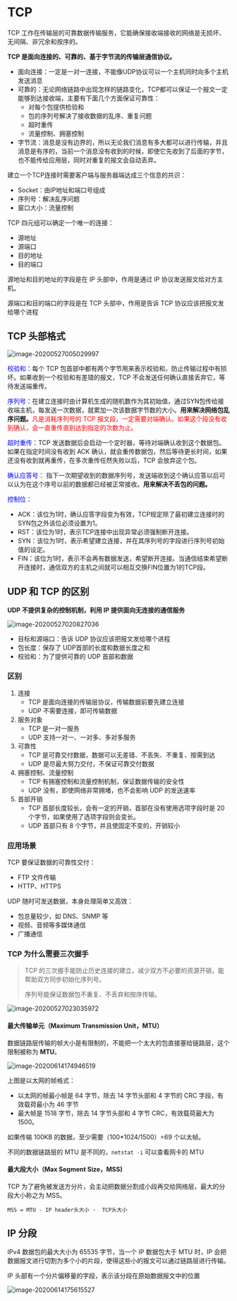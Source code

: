 # TCP

TCP 工作在传输层的可靠数据传输服务，它能确保接收端接收的网络是无损坏、无间隔、非冗余和按序的。

**TCP 是面向连接的、可靠的、基于字节流的传输层通信协议。**

- 面向连接：一定是一对一连接，不能像UDP协议可以一个主机同时向多个主机发送消息
- 可靠的：无论网络链路中出现怎样的链路变化，TCP都可以保证一个报文一定能够到达接收端，主要有下面几个方面保证可靠性：
  - 对每个包提供检验和
  - 包的序列号解决了接收数据的乱序、重复问题
  - 超时重传
  - 流量控制、拥塞控制
- 字节流：消息是没有边界的，所以无论我们消息有多大都可以进行传输，并且消息是有序的，当前一个消息没有收到的时候，即使它先收到了后面的字节，也不能传给应用层，同时对重复的报文会自动丢弃。

建立一个TCP连接时需要客户端与服务器端达成三个信息的共识：

- Socket：由IP地址和端口号组成
- 序列号：解决乱序问题
- 窗口大小：流量控制

TCP 四元组可以确定一个唯一的连接：

- 源地址
- 源端口
- 目的地址
- 目的端口

源地址和目的地址的字段是在 IP 头部中，作用是通过 IP 协议发送报文给对方主机。

源端口和目的端口的字段是在 TCP 头部中，作用是告诉 TCP 协议应该把报文发给哪个进程

## TCP 头部格式

![image-20200527005029997](tcp协议.assets/image-20200527005029997.png)

<font color="blue">校验和：</font>每个 TCP 包首部中都有两个字节用来表示校验和，防止传输过程中有损坏。如果收到一个校验和有差错的报文，TCP 不会发送任何确认直接丢弃它，等待发送端重传。

<font color="blue">序列号：</font>在建立连接时由计算机生成的随机数作为其初始值，通过SYN包传给接收端主机，每发送一次数据，就累加一次该数据字节数的大小。**用来解决网络包乱序问题。**<font color="red">凡是消耗序列号的 TCP 报文段，一定需要对端确认。如果这个段没有收到确认，会一直重传直到达到指定的次数为止。</font>

<font color="blue">超时重传：</font>TCP 发送数据后会启动一个定时器，等待对端确认收到这个数据包。如果在指定时间没有收到 ACK 确认，就会重传数据包，然后等待更长时间，如果还没有收到就再重传，在多次重传任然失败以后，TCP 会放弃这个包。

<font color="blue">确认应答号： </font>指下一次期望收到的数据序列号，发送端收到这个确认应答以后可以认为在这个序号以前的数据都已经被正常接收。**用来解决不丢包的问题。**

<font color="blue">控制位：</font>

- ACK：该位为1时，确认应答字段变为有效，TCP规定除了最初建立连接时的SYN包之外该位必须设置为1。
- RST：该位为1时，表示TCP连接中出现异常必须强制断开连接。
- SYN：该位为1时，表示希望建立连接，并在其序列号的字段进行序列号初始值的设定。
- FIN：该位为1时，表示不会再有数据发送，希望断开连接。当通信结束希望断开连接时，通信双方的主机之间就可以相互交换FIN位置为1的TCP段。

## UDP 和 TCP 的区别

**UDP 不提供复杂的控制机制，利用 IP 提供面向无连接的通信服务**

<img src="tcp协议.assets/image-20200527020827036.png" alt="image-20200527020827036" />

- 目标和源端口：告诉 UDP 协议应该把报文发给哪个进程
- 包长度：保存了 UDP首部的长度和数据长度之和
- 校验和：为了提供可靠的 UDP 首部和数据

### 区别

1. 连接
   - TCP 是面向连接的传输层协议，传输数据前要先建立连接
   - UDP 不需要连接，即可传输数据
2. 服务对象
   - TCP 是一对一服务
   - UDP 支持一对一、一对多、多对多服务
3. 可靠性
   - TCP 是可靠交付数据，数据可以无差错、不丢失、不重复、按需到达
   - UDP 是尽最大努力交付，不保证可靠交付数据
4. 拥塞控制、流量控制
   - TCP 有拥塞控制和流量控制机制，保证数据传输的安全性
   - UDP 没有，即使网络非常拥堵，也不会影响 UDP 的发送速率
5. 首部开销
   - TCP 首部长度较长，会有一定的开销，首部在没有使用选项字段时是 20 个字节，如果使用了选项字段则会变长。
   - UDP 首部只有 8 个字节，并且使固定不变的，开销较小

### 应用场景

TCP 要保证数据的可靠性交付：

- FTP 文件传输
- HTTP、HTTPS

UDP 随时可发送数据，本身处理简单又高效：

- 包总量较少，如 DNS、SNMP 等
- 视频、音频等多媒体通信
- 广播通信

### TCP 为什么需要三次握手

> TCP 的三次握手能防止历史连接的建立，减少双方不必要的资源开销，能帮助双方同步初始化序列号。
>
> 序列号能保证数据包不重复、不丢弃和按序传输。

![image-20200527023035972](tcp协议.assets/image-20200527023035972.png)

#### 最大传输单元（Maximum Transmission Unit，MTU）

数据链路层传输的帧大小是有限制的，不能把一个太大的包直接塞给链路层，这个限制被称为 **MTU**。

![image-20200614174946519](tcp协议.assets/image-20200614174946519.png)



上图是以太网的帧格式：

- 以太网的帧最小帧是 64 字节，除去 14 字节头部和 4 字节的 CRC 字段，有效载荷最小为 46 字节
- 最大帧是 1518 字节，除去 14 字节头部和 4 字节 CRC，有效载荷最大为 1500。

如果传输 100KB 的数据，至少需要（100*1024/1500）=69 个以太帧。

不同的数据链路层的 MTU 是不同的，`netstat -i` 可以查看网卡的 MTU

#### 最大段大小（Max Segment Size，MSS)

TCP 为了避免被发送方分片，会主动把数据分割成小段再交给网络层，最大的分段大小称之为 MSS。

```
MSS = MTU - IP header头大小 -  TCP头大小
```



## IP 分段

IPv4 数据包的最大大小为 65535 字节，当一个 IP 数据包大于 MTU 时，IP 会把数据报文进行切割为多个小的片段，使得这些小的报文可以通过链路层进行传输。

IP 头部有一个分片偏移量的字段，表示该分段在原始数据报文中的位置

![image-20200614175615527](tcp协议.assets/image-20200614175615527.png)

